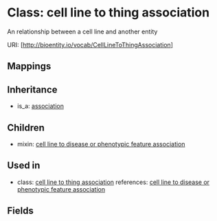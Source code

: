 # Class: cell line to thing association


An relationship between a cell line and another entity

URI: [http://bioentity.io/vocab/CellLineToThingAssociation]
## Mappings

## Inheritance

 *  is_a: [association](Association.md)
## Children

 *  mixin: [cell line to disease or phenotypic feature association](CellLineToDiseaseOrPhenotypicFeatureAssociation.md)
## Used in

 *  class: [cell line to thing association](CellLineToThingAssociation.md) references: [cell line to disease or phenotypic feature association](CellLineToDiseaseOrPhenotypicFeatureAssociation.md)
## Fields

